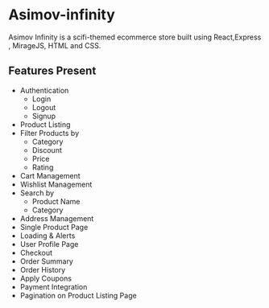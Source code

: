 # Asimov-infinity
Asimov Infinity is a scifi-themed ecommerce store built using React,Express , MirageJS, HTML and CSS.

## Features Present 
- Authentication
    - Login
    - Logout
    - Signup
- Product Listing
- Filter Products by
    - Category
    - Discount
    - Price
    - Rating
- Cart Management
- Wishlist Management
- Search by 
  - Product Name
  - Category
- Address Management
- Single Product Page
- Loading & Alerts
- User Profile Page
- Checkout
- Order Summary
- Order History
- Apply Coupons
- Payment Integration
- Pagination on Product Listing Page
  
   
